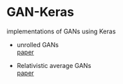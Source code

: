 # GAN-Keras
implementations of GANs using Keras

* unrolled GANs  
[paper](https://arxiv.org/abs/1611.02163)

* Relativistic average GANs  
[paper](https://arxiv.org/abs/1807.00734)
